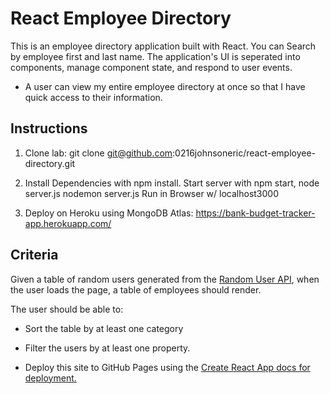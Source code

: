 # React Employee Directory

This is an employee directory application built with React. You can Search by employee first and last name. The application's UI is seperated into components, manage component state, and respond to user events.

* A user can view my entire employee directory at once so that I have quick access to their information.

## Instructions 

1) Clone lab: git clone git@github.com:0216johnsoneric/react-employee-directory.git 

2) Install Dependencies with npm install. Start server with npm start, node server.js nodemon server.js Run in Browser w/ localhost3000

2) Deploy on Heroku using MongoDB Atlas: https://bank-budget-tracker-app.herokuapp.com/
## Criteria

Given a table of random users generated from the [Random User API](https://randomuser.me/), when the user loads the page, a table of employees should render. 

The user should be able to:

  * Sort the table by at least one category

  * Filter the users by at least one property.

* Deploy this site to GitHub Pages using the [Create React App docs for deployment.](https://create-react-app.dev/docs/deployment/#github-pages)




